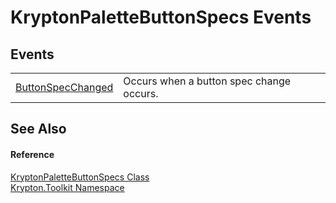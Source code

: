 # KryptonPaletteButtonSpecs Events




## Events
<table>
<tr>
<td><a href="b4c34edf-cc68-a910-598e-078b1bb47f0c.md">ButtonSpecChanged</a></td>
<td>Occurs when a button spec change occurs.</td></tr>
</table>

## See Also


#### Reference
<a href="8f9127c1-c166-3dff-0dfb-ef46e8709059.md">KryptonPaletteButtonSpecs Class</a>  
<a href="79d2eac2-21f4-54ff-7552-b20c33c30600.md">Krypton.Toolkit Namespace</a>  
